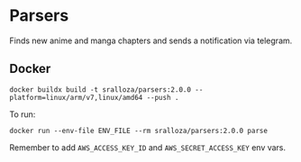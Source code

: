 # Parsers

Finds new anime and manga chapters and sends a notification via telegram.

## Docker

```shell
docker buildx build -t sralloza/parsers:2.0.0 --platform=linux/arm/v7,linux/amd64 --push .
```

To run:

```shell
docker run --env-file ENV_FILE --rm sralloza/parsers:2.0.0 parse
```

Remember to add `AWS_ACCESS_KEY_ID` and `AWS_SECRET_ACCESS_KEY` env vars.
